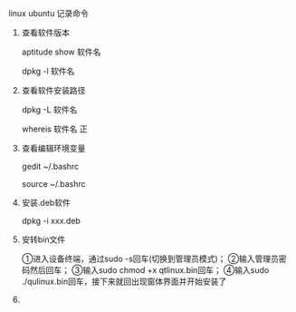 linux  ubuntu 记录命令

1. 查看软件版本

   aptitude show 软件名

   dpkg -l 软件名

2. 查看软件安装路径

   dpkg -L 软件名

   whereis 软件名 正

3. 查看编辑环境变量

   gedit ~/.bashrc 

   source ~/.bashrc    

4. 安装.deb软件

   dpkg -i xxx.deb

5. 安转bin文件

   ①进入设备终端，通过sudo -s回车(切换到管理员模式)；
   ②输入管理员密码然后回车；
   ③输入sudo chmod +x qtlinux.bin回车；
   ④输入sudo ./qulinux.bin回车，接下来就回出现窗体界面并开始安装了

6. ​

   ​

